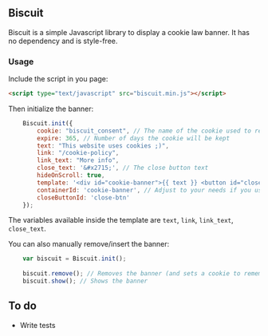 ## Biscuit

Biscuit is a simple Javascript library to display a cookie law banner.
It has no dependency and is style-free.

### Usage

Include the script in you page:

```html
<script type="text/javascript" src="biscuit.min.js"></script>
```

Then initialize the banner:

```js
    Biscuit.init({
        cookie: "biscuit_consent", // The name of the cookie used to remember the consent
        expire: 365, // Number of days the cookie will be kept
        text: "This website uses cookies ;)",
        link: "/cookie-policy",
        link_text: "More info",
        close_text: '&#x2715;', // The close button text
        hideOnScroll: true,
        template: '<div id="cookie-banner">{{ text }} <button id="close-btn">{{ close_text }}</button></div>',
        containerId: 'cookie-banner', // Adjust to your needs if you use a custom template
        closeButtonId: 'close-btn' 
    });
```

The variables available inside the template are `text`, `link`, `link_text`, `close_text`.

You can also manually remove/insert the banner:

```js
    var biscuit = Biscuit.init();
    
    biscuit.remove(); // Removes the banner (and sets a cookie to remember the consent)
    biscuit.show(); // Shows the banner
``` 

## To do

- Write tests
